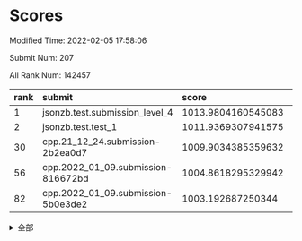 # Scores

Modified Time: 2022-02-05 17:58:06

Submit Num: 207

All Rank Num: 142457

| rank |               submit               |       score        |       sigma        | pk_num |
| :--- | :--------------------------------- | :----------------- | :----------------- | :----- |
| 1    | jsonzb.test.submission_level_4     | 1013.9804160545083 | 0.821157741758581  | 2750   |
| 2    | jsonzb.test.test_1                 | 1011.9369307941575 | 0.7790619962008007 | 2759   |
| 30   | cpp.21_12_24.submission-2b2ea0d7   | 1009.9034385359632 | 0.7731363542541578 | 2751   |
| 56   | cpp.2022_01_09.submission-816672bd | 1004.8618295329942 | 0.7382313099845149 | 2758   |
| 82   | cpp.2022_01_09.submission-5b0e3de2 | 1003.192687250344  | 0.7156650219763102 | 2751   |


<details>
<summary>全部</summary>

| rank |                 submit                 |       score        |       sigma        | pk_num |
| :--- | :------------------------------------- | :----------------- | :----------------- | :----- |
| 1    | jsonzb.test.submission_level_4         | 1013.9804160545083 | 0.821157741758581  | 2750   |
| 2    | jsonzb.test.test_1                     | 1011.9369307941575 | 0.7790619962008007 | 2759   |
| 3    | gobigger.level_3.submission_level_3_43 | 1011.4876025126562 | 0.7639081956118499 | 2753   |
| 4    | gobigger.level_3.submission_level_3_0  | 1011.4666087403214 | 0.7711452757280072 | 2759   |
| 5    | gobigger.level_3.submission_level_3_4  | 1011.364246831333  | 0.7623950968271499 | 2755   |
| 6    | gobigger.level_3.submission_level_3_35 | 1011.3036474494352 | 0.7765959727133007 | 2755   |
| 7    | gobigger.level_3.submission_level_3_40 | 1011.1445826496317 | 0.7611775025241729 | 2749   |
| 8    | gobigger.level_3.submission_level_3_2  | 1011.0830262250577 | 0.7831990495569363 | 2754   |
| 9    | gobigger.level_3.submission_level_3_48 | 1011.0822777193947 | 0.7731777711953283 | 2753   |
| 10   | gobigger.level_3.submission_level_3_39 | 1011.0759823454796 | 0.7654220245891796 | 2754   |
| 11   | gobigger.level_3.submission_level_3_28 | 1010.9436366470356 | 0.7468860346643529 | 2749   |
| 12   | gobigger.level_3.submission_level_3_5  | 1010.9257196085659 | 0.7747415581942099 | 2753   |
| 13   | gobigger.level_3.submission_level_3_6  | 1010.9048860308084 | 0.7507961206656382 | 2750   |
| 14   | gobigger.level_3.submission_level_3_21 | 1010.8888081069266 | 0.776284249987845  | 2750   |
| 15   | gobigger.level_3.submission_level_3_46 | 1010.858044553962  | 0.7755137309575241 | 2753   |
| 16   | gobigger.level_3.submission_level_3_3  | 1010.6830166885493 | 0.7614651436594784 | 2749   |
| 17   | gobigger.level_3.submission_level_3_45 | 1010.5747044305117 | 0.7859300618270392 | 2752   |
| 18   | gobigger.level_3.submission_level_3_12 | 1010.4944468955082 | 0.7578928746367252 | 2755   |
| 19   | gobigger.level_3.submission_level_3_42 | 1010.4801890058658 | 0.7642748246183031 | 2752   |
| 20   | gobigger.level_3.submission_level_3_41 | 1010.4541793316923 | 0.7696602208502398 | 2755   |
| 21   | gobigger.level_3.submission_level_3_30 | 1010.3638426764522 | 0.7572414206686395 | 2752   |
| 22   | gobigger.level_3.submission_level_3_20 | 1010.2671969842613 | 0.7671807715461865 | 2754   |
| 23   | gobigger.level_3.submission_level_3_36 | 1010.2449205325661 | 0.7854800450114708 | 2755   |
| 24   | gobigger.level_3.submission_level_3_11 | 1010.163242247443  | 0.7565891802112535 | 2749   |
| 25   | gobigger.level_3.submission_level_3_17 | 1010.1434448268316 | 0.756776952551025  | 2751   |
| 26   | gobigger.level_3.submission_level_3_49 | 1010.0711661451952 | 0.7478878642678118 | 2756   |
| 27   | gobigger.level_3.submission_level_3_18 | 1010.0662383389359 | 0.7721420353965295 | 2753   |
| 28   | gobigger.level_3.submission_level_3_44 | 1009.9662027220589 | 0.783979913991351  | 2753   |
| 29   | gobigger.level_3.submission_level_3_8  | 1009.9416296662945 | 0.7547736675743093 | 2754   |
| 30   | cpp.21_12_24.submission-2b2ea0d7       | 1009.9034385359632 | 0.7731363542541578 | 2751   |
| 31   | gobigger.level_3.submission_level_3_7  | 1009.8454062950268 | 0.7535136597630406 | 2747   |
| 32   | gobigger.level_3.submission_level_3_25 | 1009.8450137523388 | 0.7495482382551978 | 2755   |
| 33   | gobigger.level_3.submission_level_3_24 | 1009.8251568995977 | 0.7509272854797447 | 2759   |
| 34   | gobigger.level_3.submission_level_3_10 | 1009.6517840747092 | 0.774409257673725  | 2750   |
| 35   | gobigger.level_3.submission_level_3_47 | 1009.6411312779363 | 0.749235436446444  | 2751   |
| 36   | gobigger.level_3.submission_level_3_37 | 1009.6348644635478 | 0.7306856984448334 | 2748   |
| 37   | gobigger.level_3.submission_level_3_14 | 1009.5574253158666 | 0.7739314495916971 | 2754   |
| 38   | gobigger.level_3.submission_level_3_29 | 1009.479369283357  | 0.7505824599232936 | 2752   |
| 39   | gobigger.level_3.submission_level_3_38 | 1009.4567954995067 | 0.7575004885424703 | 2747   |
| 40   | gobigger.level_3.submission_level_3_16 | 1009.4528088165437 | 0.7416480688467137 | 2753   |
| 41   | gobigger.level_3.submission_level_3_23 | 1009.4116085156097 | 0.7794135790399107 | 2744   |
| 42   | gobigger.level_3.submission_level_3_13 | 1009.351783522126  | 0.7491122223782364 | 2748   |
| 43   | gobigger.level_3.submission_level_3_22 | 1009.2498638570324 | 0.7650710538049671 | 2751   |
| 44   | gobigger.level_3.submission_level_3_1  | 1009.1964257553416 | 0.7489939145912113 | 2748   |
| 45   | gobigger.level_3.submission_level_3_26 | 1009.0366387703275 | 0.7403393481032307 | 2752   |
| 46   | gobigger.level_3.submission_level_3_9  | 1008.9561152228567 | 0.7456744696131727 | 2753   |
| 47   | gobigger.level_3.submission_level_3_31 | 1008.8945507139907 | 0.7623359707880094 | 2750   |
| 48   | gobigger.level_3.submission_level_3_27 | 1008.8512543781965 | 0.7449000764672137 | 2749   |
| 49   | gobigger.level_3.submission_level_3_34 | 1008.8447869020146 | 0.7738768764509556 | 2752   |
| 50   | gobigger.level_3.submission_level_3_19 | 1008.451597221577  | 0.7513128319466047 | 2752   |
| 51   | gobigger.level_3.submission_level_3_33 | 1008.3470228437787 | 0.7538671537002098 | 2750   |
| 52   | gobigger.level_3.submission_level_3_32 | 1008.1346098552369 | 0.7502260645990511 | 2751   |
| 53   | gobigger.level_3.submission_level_3_15 | 1007.7458320107863 | 0.7422072784176663 | 2756   |
| 54   | gobigger.level_1.submission_level_1_5  | 1005.4712332949985 | 0.7192249015586637 | 2752   |
| 55   | gobigger.level_1.submission_level_1_44 | 1005.1370696102891 | 0.7338842569650394 | 2750   |
| 56   | cpp.2022_01_09.submission-816672bd     | 1004.8618295329942 | 0.7382313099845149 | 2758   |
| 57   | gobigger.level_1.submission_level_1_43 | 1004.6764935209202 | 0.7183986661076963 | 2753   |
| 58   | gobigger.level_1.submission_level_1_28 | 1004.5676654749459 | 0.7230539960108783 | 2754   |
| 59   | gobigger.level_1.submission_level_1_17 | 1004.4776571462199 | 0.7212779185585299 | 2750   |
| 60   | gobigger.level_1.submission_level_1_26 | 1004.3393940853243 | 0.7133272941504344 | 2757   |
| 61   | gobigger.level_1.submission_level_1_31 | 1004.2615757017259 | 0.7097128713171656 | 2751   |
| 62   | gobigger.level_1.submission_level_1_9  | 1004.1450459092974 | 0.7230501494273046 | 2751   |
| 63   | gobigger.level_1.submission_level_1_14 | 1004.069806513016  | 0.7247232115697793 | 2756   |
| 64   | gobigger.level_1.submission_level_1_16 | 1004.0498437663682 | 0.7338557629593606 | 2756   |
| 65   | gobigger.level_1.submission_level_1_45 | 1004.0385446850051 | 0.7280267750570323 | 2756   |
| 66   | gobigger.level_1.submission_level_1_34 | 1003.9974141929475 | 0.7159542056562955 | 2761   |
| 67   | gobigger.level_1.submission_level_1_33 | 1003.965504875372  | 0.7075217404465168 | 2754   |
| 68   | gobigger.level_1.submission_level_1_2  | 1003.8910068547316 | 0.7361098919240737 | 2757   |
| 69   | gobigger.level_1.submission_level_1_35 | 1003.8792919893385 | 0.7142034744014121 | 2751   |
| 70   | gobigger.level_1.submission_level_1_29 | 1003.8390259177828 | 0.7271836313954375 | 2752   |
| 71   | gobigger.level_1.submission_level_1_22 | 1003.8368514816223 | 0.7142965682579429 | 2754   |
| 72   | gobigger.level_1.submission_level_1_40 | 1003.6754157594636 | 0.7144868301216678 | 2751   |
| 73   | gobigger.level_1.submission_level_1_12 | 1003.6429787590624 | 0.7136014051442553 | 2756   |
| 74   | gobigger.level_1.submission_level_1_32 | 1003.6252092553607 | 0.7076134514117979 | 2750   |
| 75   | gobigger.level_1.submission_level_1_47 | 1003.5965995407803 | 0.7087118168329616 | 2754   |
| 76   | gobigger.level_1.submission_level_1_10 | 1003.5354061523411 | 0.7160330502675596 | 2751   |
| 77   | gobigger.level_1.submission_level_1_7  | 1003.4449624152609 | 0.7148576553676084 | 2756   |
| 78   | gobigger.level_1.submission_level_1_1  | 1003.4061025653866 | 0.710685720177023  | 2750   |
| 79   | gobigger.level_1.submission_level_1_15 | 1003.3833412246819 | 0.712655935617883  | 2751   |
| 80   | gobigger.level_1.submission_level_1_4  | 1003.3336872506834 | 0.7138150116274579 | 2755   |
| 81   | gobigger.level_1.submission_level_1_21 | 1003.238782998812  | 0.7093057080597904 | 2754   |
| 82   | cpp.2022_01_09.submission-5b0e3de2     | 1003.192687250344  | 0.7156650219763102 | 2751   |
| 83   | gobigger.level_1.submission_level_1_18 | 1003.1746235280843 | 0.7049921964183882 | 2752   |
| 84   | gobigger.level_1.submission_level_1_11 | 1003.1707627709834 | 0.7149094093845074 | 2748   |
| 85   | gobigger.level_1.submission_level_1_3  | 1003.1602321543534 | 0.7129917022813599 | 2754   |
| 86   | gobigger.level_1.submission_level_1_42 | 1003.0684006433236 | 0.7260997189367835 | 2752   |
| 87   | gobigger.level_1.submission_level_1_49 | 1003.018662735401  | 0.7215902926215149 | 2752   |
| 88   | gobigger.level_1.submission_level_1_20 | 1002.9102778126045 | 0.7178326681146768 | 2753   |
| 89   | gobigger.level_1.submission_level_1_6  | 1002.8248477224765 | 0.7189134799929748 | 2751   |
| 90   | gobigger.level_1.submission_level_1_24 | 1002.6804854291983 | 0.7149041424623636 | 2755   |
| 91   | gobigger.level_1.submission_level_1_30 | 1002.6660968808507 | 0.7211756445575636 | 2750   |
| 92   | gobigger.level_1.submission_level_1_0  | 1002.6136480017273 | 0.7118720613712586 | 2753   |
| 93   | gobigger.level_1.submission_level_1_8  | 1002.600526971706  | 0.7106724024499724 | 2752   |
| 94   | gobigger.level_1.submission_level_1_23 | 1002.565527273828  | 0.7186246907321444 | 2755   |
| 95   | gobigger.level_1.submission_level_1_27 | 1002.5316560709873 | 0.7241669740795402 | 2753   |
| 96   | gobigger.level_1.submission_level_1_41 | 1002.4228636963411 | 0.718360518534394  | 2753   |
| 97   | gobigger.level_1.submission_level_1_48 | 1002.4145454725931 | 0.7201676148184224 | 2762   |
| 98   | gobigger.level_1.submission_level_1_39 | 1002.1813311088072 | 0.7231432744078244 | 2749   |
| 99   | gobigger.level_1.submission_level_1_37 | 1002.1717670172596 | 0.7057892527905784 | 2755   |
| 100  | gobigger.level_1.submission_level_1_38 | 1002.0589958037957 | 0.7170133787083204 | 2756   |
| 101  | gobigger.level_1.submission_level_1_46 | 1001.8968653030935 | 0.714686245102567  | 2753   |
| 102  | gobigger.level_1.submission_level_1_13 | 1001.8192382792707 | 0.719821901486516  | 2748   |
| 103  | gobigger.level_1.submission_level_1_19 | 1001.4685054037793 | 0.7081924603231602 | 2750   |
| 104  | gobigger.level_1.submission_level_1_25 | 1001.3345247152189 | 0.7111936576853349 | 2753   |
| 105  | gobigger.level_1.submission_level_1_36 | 1000.9908114850816 | 0.7156986263273334 | 2755   |
| 106  | gobigger.random.submission_random_9    | 998.3536013579256  | 0.6955386304949877 | 2752   |
| 107  | gobigger.random.submission_random_37   | 997.1322894543239  | 0.7078268871787057 | 2753   |
| 108  | gobigger.random.submission_random_23   | 997.036287938003   | 0.7114345755414191 | 2754   |
| 109  | gobigger.random.submission_random_44   | 996.7094006917894  | 0.7146267960450327 | 2752   |
| 110  | gobigger.random.submission_random_20   | 996.6812958419442  | 0.7063076875861378 | 2755   |
| 111  | gobigger.random.submission_random_30   | 996.6518239397682  | 0.7062578805140123 | 2752   |
| 112  | gobigger.random.submission_random_18   | 996.6398457596976  | 0.7087948948463801 | 2747   |
| 113  | gobigger.random.submission_random_22   | 996.6222355428893  | 0.7059392176228945 | 2754   |
| 114  | gobigger.random.submission_random_0    | 996.6061260505793  | 0.7217282251206305 | 2752   |
| 115  | gobigger.random.submission_random_47   | 996.5788809509921  | 0.7062903453111757 | 2748   |
| 116  | gobigger.random.submission_random_28   | 996.524498098633   | 0.7306883006215971 | 2749   |
| 117  | gobigger.random.submission_random_31   | 996.4616092176348  | 0.7215793562099129 | 2758   |
| 118  | gobigger.random.submission_random_36   | 996.4547787812945  | 0.7142561503942418 | 2751   |
| 119  | gobigger.random.submission_random_25   | 996.4239020935396  | 0.7105345710119448 | 2752   |
| 120  | gobigger.random.submission_random_12   | 996.3756168197903  | 0.7047578470601442 | 2753   |
| 121  | gobigger.random.submission_random_32   | 996.3478465929993  | 0.7104300308144023 | 2754   |
| 122  | gobigger.random.submission_random_1    | 996.341960402451   | 0.7044287179457357 | 2749   |
| 123  | gobigger.random.submission_random_5    | 996.3403530035591  | 0.7220733506755657 | 2754   |
| 124  | gobigger.random.submission_random_15   | 996.3240579970094  | 0.7042905025611244 | 2755   |
| 125  | gobigger.random.submission_random_40   | 996.2799786383779  | 0.7177606111332666 | 2759   |
| 126  | gobigger.random.submission_random_6    | 996.1848330104816  | 0.7101638819093693 | 2749   |
| 127  | gobigger.random.submission_random_46   | 996.176885849787   | 0.7183579019676399 | 2753   |
| 128  | gobigger.random.submission_random_17   | 996.1480295216103  | 0.7062208796360985 | 2752   |
| 129  | gobigger.random.submission_random_38   | 996.0950460534094  | 0.6994460401806132 | 2755   |
| 130  | gobigger.random.submission_random_4    | 995.9339403739572  | 0.719609566255053  | 2750   |
| 131  | gobigger.random.submission_random_7    | 995.9183562426664  | 0.7148805613187496 | 2752   |
| 132  | gobigger.random.submission_random_11   | 995.8556496629561  | 0.7122938367900682 | 2748   |
| 133  | gobigger.random.submission_random_21   | 995.8470824048486  | 0.7133963305513157 | 2754   |
| 134  | gobigger.random.submission_random_16   | 995.7978473375249  | 0.715749789221506  | 2755   |
| 135  | gobigger.random.submission_random_34   | 995.7966560422261  | 0.7098880278694628 | 2752   |
| 136  | gobigger.random.submission_random_35   | 995.7899470410557  | 0.7114037076395071 | 2754   |
| 137  | gobigger.random.submission_random_41   | 995.78354828063    | 0.710468210586073  | 2754   |
| 138  | gobigger.random.submission_random_45   | 995.7793672395009  | 0.707523563069799  | 2754   |
| 139  | gobigger.random.submission_random_13   | 995.7219859255789  | 0.6981972885142486 | 2751   |
| 140  | gobigger.random.submission_random_33   | 995.5812219188883  | 0.70562158064825   | 2754   |
| 141  | gobigger.random.submission_random_26   | 995.5584654321106  | 0.7169729390052603 | 2757   |
| 142  | gobigger.random.submission_random_27   | 995.5081382102879  | 0.709994001139953  | 2758   |
| 143  | gobigger.random.submission_random_49   | 995.4988407594625  | 0.7034901674362289 | 2752   |
| 144  | gobigger.random.submission_random_3    | 995.4630861822874  | 0.7074682478316274 | 2750   |
| 145  | gobigger.random.submission_random_14   | 995.4465943452346  | 0.713358420610183  | 2755   |
| 146  | gobigger.random.submission_random_48   | 995.4404963835725  | 0.706421999883366  | 2752   |
| 147  | gobigger.random.submission_random_42   | 995.4382780911328  | 0.7108360798266249 | 2752   |
| 148  | gobigger.random.submission_random_19   | 995.3509672164449  | 0.7247475648670112 | 2753   |
| 149  | gobigger.random.submission_random_10   | 995.2040286564386  | 0.7003654899073964 | 2749   |
| 150  | gobigger.random.submission_random_39   | 995.1853526396336  | 0.7110100309102689 | 2755   |
| 151  | gobigger.random.submission_random_8    | 994.8853172795824  | 0.717745413549062  | 2753   |
| 152  | gobigger.random.submission_random_24   | 994.8615929458582  | 0.7324817678892492 | 2756   |
| 153  | gobigger.random.submission_random_29   | 994.7800389872907  | 0.7035926421979584 | 2749   |
| 154  | gobigger.random.submission_random_2    | 994.6739277402619  | 0.7187912063379338 | 2753   |
| 155  | gobigger.random.submission_random_43   | 994.4115465137168  | 0.7395781114928119 | 2749   |
| 156  | gobigger.level_2.submission_level_2_46 | 994.0175764413372  | 0.7301311354407667 | 2751   |
| 157  | gobigger.level_2.submission_level_2_2  | 993.9317051191516  | 0.7367064236445119 | 2754   |
| 158  | gobigger.level_2.submission_level_2_34 | 993.7182494082101  | 0.7251038425966978 | 2755   |
| 159  | gobigger.level_2.submission_level_2_18 | 993.3958076101933  | 0.7423262728566885 | 2758   |
| 160  | gobigger.level_2.submission_level_2_19 | 993.2695722927903  | 0.7546305436265907 | 2750   |
| 161  | gobigger.level_2.submission_level_2_14 | 993.2048553706497  | 0.7238518425808194 | 2752   |
| 162  | gobigger.level_2.submission_level_2_23 | 993.0115287848397  | 0.7284778829870098 | 2753   |
| 163  | gobigger.level_2.submission_level_2_22 | 992.920833194955   | 0.7352444016582232 | 2751   |
| 164  | gobigger.level_2.submission_level_2_45 | 992.827077413193   | 0.7394698649953233 | 2751   |
| 165  | gobigger.level_2.submission_level_2_49 | 992.7747069833202  | 0.7394013430443804 | 2753   |
| 166  | gobigger.level_2.submission_level_2_37 | 992.6943265528101  | 0.7438143784196332 | 2757   |
| 167  | gobigger.level_2.submission_level_2_44 | 992.6587873810597  | 0.7248931333830106 | 2756   |
| 168  | gobigger.level_2.submission_level_2_42 | 992.6430368026259  | 0.7618166183019215 | 2757   |
| 169  | gobigger.level_2.submission_level_2_30 | 992.6372736149106  | 0.7410760166006028 | 2751   |
| 170  | gobigger.level_2.submission_level_2_27 | 992.5947908502195  | 0.7306775808762696 | 2755   |
| 171  | gobigger.level_2.submission_level_2_1  | 992.5908701826368  | 0.7502642769373945 | 2750   |
| 172  | gobigger.level_2.submission_level_2_36 | 992.4761334775172  | 0.7704474173809452 | 2754   |
| 173  | gobigger.level_2.submission_level_2_26 | 992.4684664886065  | 0.7310737063886033 | 2748   |
| 174  | gobigger.level_2.submission_level_2_0  | 992.4601367387977  | 0.7465566287866502 | 2747   |
| 175  | gobigger.level_2.submission_level_2_38 | 992.3980429318042  | 0.744167552350958  | 2753   |
| 176  | gobigger.level_2.submission_level_2_17 | 992.2504364343534  | 0.7401367430344432 | 2753   |
| 177  | gobigger.level_2.submission_level_2_48 | 992.2207114552244  | 0.7349720043451381 | 2750   |
| 178  | gobigger.level_2.submission_level_2_47 | 992.1025213042006  | 0.761193062889085  | 2751   |
| 179  | gobigger.level_2.submission_level_2_31 | 991.9365658338701  | 0.7510341124352469 | 2755   |
| 180  | gobigger.level_2.submission_level_2_7  | 991.8842432108897  | 0.7411810184555583 | 2752   |
| 181  | gobigger.level_2.submission_level_2_35 | 991.8475380929609  | 0.7581405443167614 | 2757   |
| 182  | gobigger.level_2.submission_level_2_15 | 991.8255677086464  | 0.7473834513555165 | 2755   |
| 183  | gobigger.level_2.submission_level_2_12 | 991.7937824235973  | 0.7632784000764022 | 2753   |
| 184  | gobigger.level_2.submission_level_2_43 | 991.7716924092927  | 0.757364574023262  | 2751   |
| 185  | gobigger.level_2.submission_level_2_9  | 991.7188362732944  | 0.7290145935987055 | 2757   |
| 186  | gobigger.level_2.submission_level_2_41 | 991.7087427035383  | 0.7558855968418366 | 2754   |
| 187  | gobigger.level_2.submission_level_2_13 | 991.6634960974661  | 0.7591086163703963 | 2754   |
| 188  | gobigger.level_2.submission_level_2_8  | 991.6606012110028  | 0.7731813521502345 | 2749   |
| 189  | gobigger.level_2.submission_level_2_11 | 991.6029631951997  | 0.7392191937235771 | 2755   |
| 190  | gobigger.level_2.submission_level_2_10 | 991.5943905288003  | 0.7322143233188015 | 2754   |
| 191  | gobigger.level_2.submission_level_2_40 | 991.5328011917215  | 0.7380325914106527 | 2748   |
| 192  | gobigger.level_2.submission_level_2_16 | 991.5062790707351  | 0.7499839452128706 | 2750   |
| 193  | gobigger.level_2.submission_level_2_39 | 991.4602027668288  | 0.7569590264522805 | 2758   |
| 194  | gobigger.level_2.submission_level_2_6  | 991.413974715686   | 0.7560150767602413 | 2753   |
| 195  | gobigger.level_2.submission_level_2_33 | 991.3759548100962  | 0.7422745185306457 | 2756   |
| 196  | gobigger.level_2.submission_level_2_21 | 991.2216075949527  | 0.7339716447254025 | 2750   |
| 197  | gobigger.level_2.submission_level_2_29 | 991.1916858558772  | 0.7607701274839943 | 2751   |
| 198  | gobigger.level_2.submission_level_2_20 | 991.1174230735008  | 0.7409718134028259 | 2760   |
| 199  | gobigger.level_2.submission_level_2_3  | 991.0401415618442  | 0.7534201748687269 | 2755   |
| 200  | gobigger.level_2.submission_level_2_25 | 990.782443623174   | 0.7760815322731035 | 2754   |
| 201  | gobigger.level_2.submission_level_2_28 | 990.7408813156821  | 0.7638681724160449 | 2756   |
| 202  | gobigger.level_2.submission_level_2_32 | 990.5760532152152  | 0.7636135544054288 | 2756   |
| 203  | gobigger.level_2.submission_level_2_4  | 990.4880236520695  | 0.7749735391287669 | 2751   |
| 204  | gobigger.level_2.submission_level_2_24 | 989.7341747382079  | 0.7827430063747841 | 2756   |
| 205  | gobigger.level_2.submission_level_2_5  | 989.5369276235384  | 0.7780340958576568 | 2754   |
| 206  | gobigger.none.submission_none_0        | 977.1402154588908  | 1.3649294198357187 | 2756   |
| 207  | gobigger.none.submission_none_1        | 974.2915675076321  | 1.5018634628025627 | 2753   |

</details>